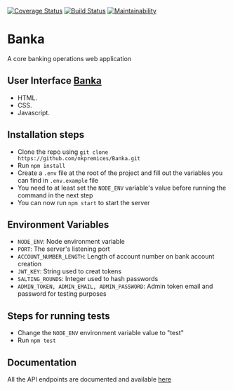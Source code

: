 [![Coverage Status](https://coveralls.io/repos/github/nkpremices/Banka/badge.svg?branch=develop)](https://coveralls.io/github/nkpremices/Banka?branch=develop)  [![Build Status](https://travis-ci.com/nkpremices/Banka.svg?branch=develop)](https://travis-ci.com/nkpremices/Banka) [![Maintainability](https://api.codeclimate.com/v1/badges/bee1220a16f6a543c205/maintainability)](https://codeclimate.com/github/nkpremices/Banka/maintainability)  
# Banka
A core banking operations web application

## User Interface [Banka](https://nkpremices.github.io/Banka/UI/)
* HTML.
* CSS.
* Javascript.

## Installation steps

* Clone the repo using ```git clone https://github.com/nkpremices/Banka.git```
* Run ```npm install``` 
* Create a ```.env``` file at the root of the project and fill out the variables you can find in ```.env.example``` file
* You need to at least set the ```NODE_ENV``` variable's value before running the command in the next step
* You can now run ```npm start``` to start the server

## Environment Variables

* ```NODE_ENV```: Node environment variable
* ```PORT```: The server's listening port
* ```ACCOUNT_NUMBER_LENGTH```: Length of account number on bank account creation
* ```JWT_KEY```: String used to creat tokens
* ```SALTING_ROUNDS```: Integer used to hash passwords
* ```ADMIN_TOKEN, ADMIN_EMAIL, ADMIN_PASSWORD```: Admin token email and password for testing purposes

## Steps for running tests

* Change the ```NODE_ENV``` environment variable value to "test"
* Run ```npm test``` 

## Documentation

All the API endpoints are documented and available [here](https://banka-heroku.herokuapp.com/docs/v1/)
